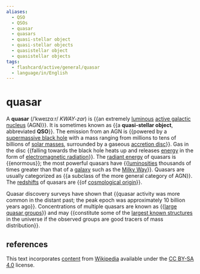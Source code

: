 ```yaml
---
aliases:
  - QSO
  - QSOs
  - quasar
  - quasars
  - quasi-stellar object
  - quasi-stellar objects
  - quasistellar object
  - quasistellar objects
tags:
  - flashcard/active/general/quasar
  - language/in/English
---
```


# quasar

A __quasar__ (/ˈkweɪzɑːr/ _KWAY-zar_) is {{an extremely [luminous](luminosity.md) [active galactic nucleus](active%20galactic%20nucleus.md) (AGN)}}. It is sometimes known as {{a __quasi-stellar object__, abbreviated __QSO__}}. The emission from an AGN is {{powered by a [supermassive black hole](supermassive%20black%20hole.md) with a mass ranging from millions to tens of billions of [solar masses](solar%20mass.md), surrounded by a gaseous [accretion disc](accretion%20disk.md)}}. Gas in the disc {{falling towards the black hole heats up and releases [energy](energy.md) in the form of [electromagnetic radiation](electromagnetic%20radiation.md)}}. The [radiant energy](radiant%20energy.md) of quasars is {{enormous}}; the most powerful quasars have {{[luminosities](luminosity.md) thousands of times greater than that of a [galaxy](galaxy.md) such as the [Milky Way](Milky%20Way.md)}}. Quasars are usually categorized as {{a subclass of the more general category of AGN}}. The [redshifts](redshift.md) of quasars are {{of [cosmological origin](expansion%20of%20the%20universe.md)}}. <!--SR:!2024-08-21,4,270!2024-08-21,4,270!2024-08-21,4,270!2024-08-21,4,270!2024-08-21,4,270!2024-08-21,4,270!2024-08-30,10,270!2024-08-21,4,270-->

Quasar discovery surveys have shown that {{quasar activity was more common in the distant past; the peak epoch was approximately 10 billion years ago}}. Concentrations of multiple quasars are known as {{[large quasar groups](large%20quasar%20group.md)}} and may {{constitute some of the [largest known structures](galaxy%20filament.md) in the universe if the observed groups are good tracers of mass distribution}}. <!--SR:!2024-08-21,3,250!2024-08-30,10,250!2024-08-27,7,250-->

## references

This text incorporates [content](https://en.wikipedia.org/wiki/quasar) from [Wikipedia](Wikipedia.md) available under the [CC BY-SA 4.0](https://creativecommons.org/licenses/by-sa/4.0/) license.
